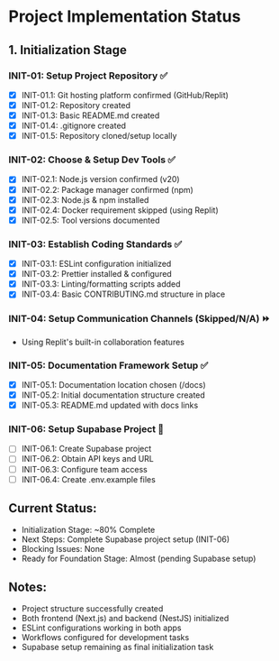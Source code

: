
# Project Implementation Status

## 1. Initialization Stage

### INIT-01: Setup Project Repository ✅
- [x] INIT-01.1: Git hosting platform confirmed (GitHub/Replit)
- [x] INIT-01.2: Repository created
- [x] INIT-01.3: Basic README.md created
- [x] INIT-01.4: .gitignore created
- [x] INIT-01.5: Repository cloned/setup locally

### INIT-02: Choose & Setup Dev Tools ✅
- [x] INIT-02.1: Node.js version confirmed (v20)
- [x] INIT-02.2: Package manager confirmed (npm)
- [x] INIT-02.3: Node.js & npm installed
- [x] INIT-02.4: Docker requirement skipped (using Replit)
- [x] INIT-02.5: Tool versions documented

### INIT-03: Establish Coding Standards ✅
- [x] INIT-03.1: ESLint configuration initialized
- [x] INIT-03.2: Prettier installed & configured
- [x] INIT-03.3: Linting/formatting scripts added
- [x] INIT-03.4: Basic CONTRIBUTING.md structure in place

### INIT-04: Setup Communication Channels (Skipped/N/A) ⏩
- Using Replit's built-in collaboration features

### INIT-05: Documentation Framework Setup ✅
- [x] INIT-05.1: Documentation location chosen (/docs)
- [x] INIT-05.2: Initial documentation structure created
- [x] INIT-05.3: README.md updated with docs links

### INIT-06: Setup Supabase Project 🔄
- [ ] INIT-06.1: Create Supabase project
- [ ] INIT-06.2: Obtain API keys and URL
- [ ] INIT-06.3: Configure team access
- [ ] INIT-06.4: Create .env.example files

## Current Status:
- Initialization Stage: ~80% Complete
- Next Steps: Complete Supabase project setup (INIT-06)
- Blocking Issues: None
- Ready for Foundation Stage: Almost (pending Supabase setup)

## Notes:
- Project structure successfully created
- Both frontend (Next.js) and backend (NestJS) initialized
- ESLint configurations working in both apps
- Workflows configured for development tasks
- Supabase setup remaining as final initialization task
